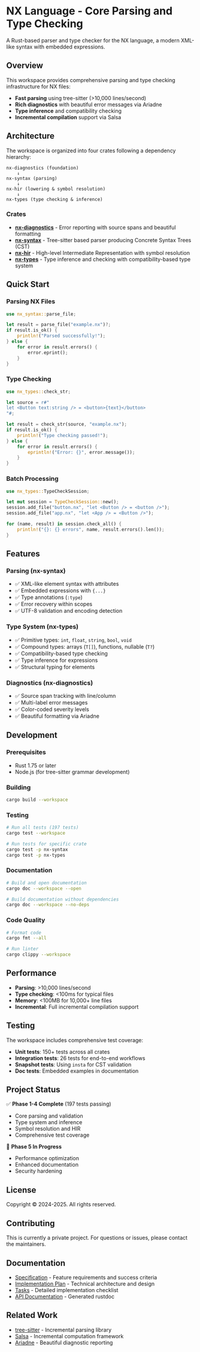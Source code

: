 # NX Language - Core Parsing and Type Checking

A Rust-based parser and type checker for the NX language, a modern XML-like syntax with embedded expressions.

## Overview

This workspace provides comprehensive parsing and type checking infrastructure for NX files:

- **Fast parsing** using tree-sitter (>10,000 lines/second)
- **Rich diagnostics** with beautiful error messages via Ariadne
- **Type inference** and compatibility checking
- **Incremental compilation** support via Salsa

## Architecture

The workspace is organized into four crates following a dependency hierarchy:

```
nx-diagnostics (foundation)
    ↓
nx-syntax (parsing)
    ↓
nx-hir (lowering & symbol resolution)
    ↓
nx-types (type checking & inference)
```

### Crates

- **[nx-diagnostics](crates/nx-diagnostics/)** - Error reporting with source spans and beautiful formatting
- **[nx-syntax](crates/nx-syntax/)** - Tree-sitter based parser producing Concrete Syntax Trees (CST)
- **[nx-hir](crates/nx-hir/)** - High-level Intermediate Representation with symbol resolution
- **[nx-types](crates/nx-types/)** - Type inference and checking with compatibility-based type system

## Quick Start

### Parsing NX Files

```rust
use nx_syntax::parse_file;

let result = parse_file("example.nx")?;
if result.is_ok() {
    println!("Parsed successfully!");
} else {
    for error in result.errors() {
        error.eprint();
    }
}
```

### Type Checking

```rust
use nx_types::check_str;

let source = r#"
let <Button text:string /> = <button>{text}</button>
"#;

let result = check_str(source, "example.nx");
if result.is_ok() {
    println!("Type checking passed!");
} else {
    for error in result.errors() {
        eprintln!("Error: {}", error.message());
    }
}
```

### Batch Processing

```rust
use nx_types::TypeCheckSession;

let mut session = TypeCheckSession::new();
session.add_file("button.nx", "let <Button /> = <button />");
session.add_file("app.nx", "let <App /> = <Button />");

for (name, result) in session.check_all() {
    println!("{}: {} errors", name, result.errors().len());
}
```

## Features

### Parsing (nx-syntax)
- ✅ XML-like element syntax with attributes
- ✅ Embedded expressions with `{...}`
- ✅ Type annotations (`:type`)
- ✅ Error recovery within scopes
- ✅ UTF-8 validation and encoding detection

### Type System (nx-types)
- ✅ Primitive types: `int`, `float`, `string`, `bool`, `void`
- ✅ Compound types: arrays (`T[]`), functions, nullable (`T?`)
- ✅ Compatibility-based type checking
- ✅ Type inference for expressions
- ✅ Structural typing for elements

### Diagnostics (nx-diagnostics)
- ✅ Source span tracking with line/column
- ✅ Multi-label error messages
- ✅ Color-coded severity levels
- ✅ Beautiful formatting via Ariadne

## Development

### Prerequisites

- Rust 1.75 or later
- Node.js (for tree-sitter grammar development)

### Building

```bash
cargo build --workspace
```

### Testing

```bash
# Run all tests (197 tests)
cargo test --workspace

# Run tests for specific crate
cargo test -p nx-syntax
cargo test -p nx-types
```

### Documentation

```bash
# Build and open documentation
cargo doc --workspace --open

# Build documentation without dependencies
cargo doc --workspace --no-deps
```

### Code Quality

```bash
# Format code
cargo fmt --all

# Run linter
cargo clippy --workspace
```

## Performance

- **Parsing**: >10,000 lines/second
- **Type checking**: <100ms for typical files
- **Memory**: <100MB for 10,000+ line files
- **Incremental**: Full incremental compilation support

## Testing

The workspace includes comprehensive test coverage:

- **Unit tests**: 150+ tests across all crates
- **Integration tests**: 26 tests for end-to-end workflows
- **Snapshot tests**: Using `insta` for CST validation
- **Doc tests**: Embedded examples in documentation

## Project Status

✅ **Phase 1-4 Complete** (197 tests passing)
- Core parsing and validation
- Type system and inference
- Symbol resolution and HIR
- Comprehensive test coverage

🚧 **Phase 5 In Progress**
- Performance optimization
- Enhanced documentation
- Security hardening

## License

Copyright © 2024-2025. All rights reserved.

## Contributing

This is currently a private project. For questions or issues, please contact the maintainers.

## Documentation

- [Specification](specs/001-nx-core-parsing/spec.md) - Feature requirements and success criteria
- [Implementation Plan](specs/001-nx-core-parsing/plan.md) - Technical architecture and design
- [Tasks](specs/001-nx-core-parsing/tasks.md) - Detailed implementation checklist
- [API Documentation](target/doc/nx_types/index.html) - Generated rustdoc

## Related Work

- [tree-sitter](https://tree-sitter.github.io/) - Incremental parsing library
- [Salsa](https://github.com/salsa-rs/salsa) - Incremental computation framework
- [Ariadne](https://github.com/zesterer/ariadne) - Beautiful diagnostic reporting
